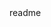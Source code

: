 <snippet>
  <content><![CDATA[
# $1:To Do List App
To do list app that allows you to add your event to google calendar at the same time
## Installation
It is a java application just run the JAR. Requires java 8 on your computer. https://docs.oracle.com/javase/8/docs/technotes/guides/install/mac_jdk.html
## Usage
Read user guide in the microsoft word doucment above
## Contributing
1. Fork it!
2. Create your feature branch: `git checkout -b my-new-feature`
3. Commit your changes: `git commit -am 'Add some feature'`
4. Push to the branch: `git push origin my-new-feature`
5. Submit a pull request :D
## History
Was a software engineering project in school and it was improved by me (:
## Credits
Credits to Google, pretty timeparser for their amazing api
## License
None
]]></content>
  <tabTrigger>readme</tabTrigger>
</snippet>
